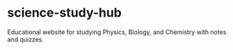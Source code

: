 # science-study-hub
Educational website for studying Physics, Biology, and Chemistry with notes and quizzes.
